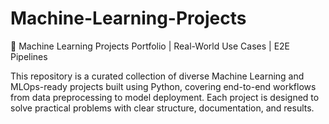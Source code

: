 # Machine-Learning-Projects
🧠 Machine Learning Projects Portfolio | Real-World Use Cases | E2E Pipelines

This repository is a curated collection of diverse Machine Learning and MLOps-ready projects built using Python, covering end-to-end workflows from data preprocessing to model deployment. Each project is designed to solve practical problems with clear structure, documentation, and results.

